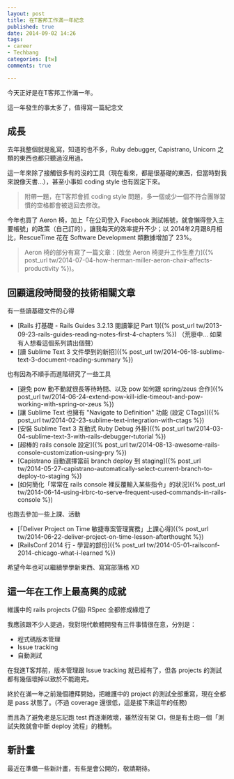 ```yaml
---
layout: post
title: 在T客邦工作滿一年紀念
published: true
date: 2014-09-02 14:26
tags:
- career
- Techbang
categories: [tw]
comments: true

---
```

今天正好是在T客邦工作滿一年。

這一年發生的事太多了，值得寫一篇紀念文

## 成長

去年我整個就是亂寫，知道的也不多，Ruby debugger, Capistrano, Unicorn 之類的東西也都只聽過沒用過。

這一年來除了接觸很多有的沒的工具（現在看來，都是很基礎的東西，但當時對我來說像天書...），甚至小事如 coding style 也有固定下來。

> 附帶一題，在T客邦會抓 coding style 問題，多一個或少一個不符合團隊習慣的空格都會被退回去修改。

今年也買了 Aeron 椅，加上「在公司登入 Facebook 測試帳號，就會懶得登入主要帳號」的政策（自己訂的），讓我每天的效率提升不少；以 2014年2月跟8月相比，RescueTime 花在 Software Development 類數據增加了 23%。

> Aeron 椅的部分有寫了一篇文章：[改坐 Aeron 椅提升工作生產力]({% post_url tw/2014-07-04-how-herman-miller-aeron-chair-affects-productivity %})。

## 回顧這段時間發的技術相關文章

有一些讀基礎文件的心得

* [Rails 打基礎 - Rails Guides 3.2.13 閱讀筆記 Part 1]({% post_url tw/2013-09-23-rails-guides-reading-notes-first-4-chapters %}) （荒廢中... 如果有人想看這個系列請出個聲）
* [讀 Sublime Text 3 文件學到的新招]({% post_url tw/2014-06-18-sublime-text-3-document-reading-summary %})

也有因為不順手而進階研究了一些工具

* [避免 pow 動不動就很長等待時間、以及 pow 如何跟 spring/zeus 合作]({% post_url tw/2014-06-24-extend-pow-kill-idle-timeout-and-pow-working-with-spring-or-zeus %})
* [讓 Sublime Text 也擁有 "Navigate to Definition" 功能 (設定 CTags)]({% post_url tw/2014-02-23-sublime-text-integration-with-ctags %})
* [安裝 Sublime Text 3 互動式 Ruby Debug 外掛]({% post_url tw/2014-03-04-sublime-text-3-with-rails-debugger-tutorial %})
* [超棒的 rails console 設定]({% post_url tw/2014-08-13-awesome-rails-console-customization-using-pry %})
* [Capistrano 自動選擇當前 branch deploy 到 staging]({% post_url tw/2014-05-27-capistrano-automatically-select-current-branch-to-deploy-to-staging %})
* [如何簡化「常常在 rails console 裡反覆輸入某些指令」的狀況]({% post_url tw/2014-06-14-using-irbrc-to-serve-frequent-used-commands-in-rails-console %})

也跑去參加一些上課、活動

* [「Deliver Project on Time 敏捷專案管理實務」上課心得]({% post_url tw/2014-06-22-deliver-project-on-time-lesson-afterthought %})
* [RailsConf 2014 行 - 學習的部份]({% post_url tw/2014-05-01-railsconf-2014-chicago-what-i-learned %})

希望今年也可以繼續學學新東西、寫寫部落格 XD

## 這一年在工作上最高興的成就

維護中的 rails projects (7個) RSpec 全都修成綠燈了

我應該跟不少人提過，我對現代軟體開發有三件事情很在意，分別是：

* 程式碼版本管理
* Issue tracking
* 自動測試

在我進T客邦前，版本管理跟 Issue tracking 就已經有了，但各 projects 的測試都有幾個壞掉以致於不能跑完。

終於在滿一年之前幾個禮拜開始，把維護中的 project 的測試全部重寫，現在全都是 pass 狀態了。(不過 coverage 還很低，這是接下來這年的任務)

而且為了避免老是忘記跑 test 而逐漸敗壞，雖然沒有架 CI，但是有土砲一個「測試失敗就會中斷 deploy 流程」的機制。

## 新計畫

最近在準備一些新計畫，有些是會公開的，敬請期待。
